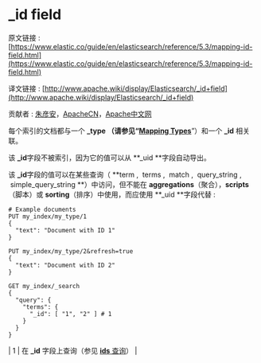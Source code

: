 # _id field

原文链接 : [https://www.elastic.co/guide/en/elasticsearch/reference/5.3/mapping-id-field.html](https://www.elastic.co/guide/en/elasticsearch/reference/5.3/mapping-id-field.html)

译文链接 : [http://www.apache.wiki/display/Elasticsearch/_id+field](http://www.apache.wiki/display/Elasticsearch/_id+field)

贡献者 : [朱彦安](/display/~zhuyanan)，[ApacheCN](/display/~apachecn)，[Apache中文网](/display/~apachechina)

每个索引的文档都与一个 **_type **（请参见“**[Mapping Types](https://www.elastic.co/guide/en/elasticsearch/reference/5.3/mapping.html#mapping-type)**”）和一个 **_id** 相关联。 

该 **_id**字段不被索引，因为它的值可以从 **_uid **字段自动导出。

该 **_id**字段的值可以在某些查询（ **term ,  terms ,  match ,  query_string ,  simple_query_string **）中访问，但不能在 **aggregations**（聚合），**scripts**（脚本）或 **sorting**（排序）中使用，而应使用 **_uid **字段代替 : 

```
# Example documents
PUT my_index/my_type/1
{
  "text": "Document with ID 1"
}

PUT my_index/my_type/2&refresh=true
{
  "text": "Document with ID 2"
}

GET my_index/_search
{
  "query": {
    "terms": {
      "_id": [ "1", "2" ] # 1
    }
  }
}

```

| 1 | 在 **_id** 字段上查询（参见 [**ids** 查询](https://www.elastic.co/guide/en/elasticsearch/reference/5.3/query-dsl-ids-query.html)） |